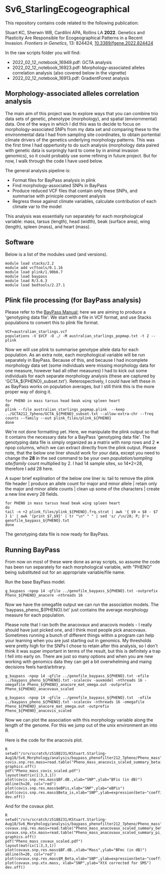 # Sv6_StarlingEcogeographical

This repository contains code related to the following publication:

Stuart KC, Sherwin WB, Cardilini APA, Rollins LA **2022**. Genetics and Plasticity Are Responsible for Ecogeographical Patterns in a Recent Invasion. *Frontiers in Genetics*, 13: 824424, [10.3389/fgene.2022.824424](10.3389/fgene.2022.824424)

In the raw scripts folder you will find:
* 2022_02_12_notebook_16949.pdf: GCTA analysis
* 2022_02_12_notebook_16923.pdf: Morphology-associated alleles correlation analysis (also covered below in the vignette)
* 2022_02_12_notebook_16913.pdf: GradientForest analysis

<h2>Morphology-associated alleles correlation analysis</h2>

The main aim of this project was to explore ways that you can combine trio data sets of genetic, phenotype (morphology), and spatial (enviornmental) data. One of the ways in which I did this was to decide to focus on morphology-associated SNPs from my data set and comparing these to the environmental data I had from sampling site coordinates, to obtain portential climate drivers of the genetics underlying morphology patterns. This was the first time I had oppertunity to do such analysis (morphology data paired with genetic data is surpringly hard to come by in animal invasion genomics), so it could probably use some refining in future project. But for now, I walk through the code I have used below.

The general analysis pipeline is:
* Format files for BayPass analysis in plink
* Find morphology-associated SNPs in BayPass
* Produce reduced VCF files that contain only these SNPs, and summarise with prinicple component analysis
* Regress these against climate variables, calculate contribution of each climate var to the model

This analysis was essentially run separately for each morphological variable: mass, tarsus (length), head (width), beak (surface area), wing (length), spleen (mass), and heart (mass).

## Software

Below is a list of the modules used (and versions).

<pre class="r"><code>module load stacks/2.2
module add vcftools/0.1.16
module load plink/1.90b6.7
module load baypass
module load R/3.6.3
module load bedtools/2.27.1
</code></pre>

## Plink file processing (for BayPass analysis)

Please refer to the [BayPass Manual](http://www1.montpellier.inra.fr/CBGP/software/baypass/files/BayPass_manual_2.3.pdf); here we are aiming to produce a 'genotyping data file'. We start with a file in VCF format, and use Stacks populations to convert this to plink file format.

<pre class="r"><code>VCF=australian_starlings.vcf
populations -V $VCF -O ./ -M australian_starlings_popmap.txt -t 2 --plink
</code></pre>

Now we will use plink to summarise genotype allele data for each population. As an extra note, each morphological variable will be run separately in BayPass. Because of this, and because I had incomplete morphology data set (some individuals were missing morphology data for one measure, however had all other measures) I had to kick out some individuals for each separate morphology analysis (these are captured by 'GCTA_${PHENO}_subset.txt'). Reterospectively, I could have left these in as BayPass works on population averages, but I still think this is the more proper way of doing it. 

<pre class="r"><code>for PHENO in mass tarsus head beak wing spleen heart
do
plink --file australian_starlings_popmap.plink  --keep ../GCTA212_7pheno/GCTA_${PHENO}_subset.txt --allow-extra-chr --freq counts --family --out plink_files/plink_${PHENO}
done
</code></pre>

We're not done formatting yet. Here, we manipulate the plink output so that it contains the necessary data for a BayPass 'genotyping data file'. The genotyping data file is simply organized as a matrix with nsnp rows and 2 ∗ npop columns, which we can extract directly from the plink output. Please note, that the below one liner should work for your data, except you need to change the **28** in the sed command to be your own *population/sampling site/family* count multiplied by 2. I had 14 sample sites, so 14*2=28, therefore I add 28 here. 

A super brief explination of the below one liner is: tail to remove the plink file header | produce an allele count for major and minor allele | retain only the major and minor allele counts | clean up some of the characters | create a new line every 28 fields. 

<pre class="r"><code>for PHENO in mass tarsus head beak wing spleen heart
do
tail -n +2 plink_files/plink_${PHENO}.frq.strat | awk '{ $9 = $8 - $7 } 1' | awk '{print $7,$9}' | tr "\n" " " | sed 's/ /\n/28; P; D'> genofile_baypass_${PHENO}.txt
done
</code></pre>

The genotyping data file is now ready for BayPass.

## Running BayPass

From now on most of these were done as array scripts, so assume the code has been run separately for each morphological variable, with "PHENO" being substituted out for an appropriate variable/file name.

Run the base BayPass model. 

<pre class="r"><code>g_baypass -npop 14 -gfile ../genofile_baypass_${PHENO}.txt -outprefix Pheno_${PHENO}_anacore -nthreads 16
</code></pre>

Now we have the omegafile output we can run the association models. The 'baypass_pheno_${PHENO}.txt' just contains the average morphology measure for each population. 

Please note that I ran both the anacovaux and anacovis models - I really should have just picked one, and I think most people pick anacovaux. Sometimes running a bunch of different things within a program can help your learning when you are just starting out in genomics. My thresholds were pretty high for the SNPs I chose to retain after this analysis, so I don't think it was super important in terms of the result, but this is definitely a trap I fell into early on. There are just so many options and when you are new working with genomics data they can get a bit overwhelming and maing decisions feels hard/arbitrary. 

<pre class="r"><code>g_baypass -npop 14 -gfile ../genofile_baypass_${PHENO}.txt -efile ../baypass_pheno_${PHENO}.txt -scalecov -auxmodel -nthreads 16 -omegafile Pheno_${PHENO}_anacore_mat_omega.out -outprefix Pheno_${PHENO}_anacovaux_scaled

g_baypass -npop 14 -gfile ../genofile_baypass_${PHENO}.txt  -efile ../baypass_pheno_${PHENO}.txt -scalecov -nthreads 16 -omegafile Pheno_${PHENO}_anacore_mat_omega.out -outprefix Pheno_${PHENO}_anacovis_scaled
</code></pre>

Now we can plot the association with this morphology variable along the length of the genome. For this we jump out of the unix environment an into R.

Here is the code for the anacovis plot.

<pre class="r"><code>R
setwd("/srv/scratch/z5188231/KStuart.Starling-Aug18/Sv6_Morphology/analysis/baypass_phenofilter212_7pheno/Pheno_mass")
covis.snp.res.mass=read.table("Pheno_mass_anacovis_scaled_summary_betai_reg.out",h=T)
graphics.off()
pdf("Pheno_mass_covis_scaled.pdf")
layout(matrix(1:3,3,1))
plot(covis.snp.res.mass$BF.dB.,xlab="SNP",ylab="BFis (in dB)")
abline(h=20, col="red")
plot(covis.snp.res.mass$eBPis,xlab="SNP",ylab="eBPis")
plot(covis.snp.res.mass$Beta_is,xlab="SNP",ylab=expression(beta~"coefficient"))
dev.off()
</code></pre>

And for the  covaux plot.

<pre class="r"><code>R
setwd("/srv/scratch/z5188231/KStuart.Starling-Aug18/Sv6_Morphology/analysis/baypass_phenofilter212_7pheno/Pheno_mass")
covaux.snp.res.mass=read.table("Pheno_mass_anacovaux_scaled_summary_betai.out",h=T)
covaux.snp.xtx.mass=read.table("Pheno_mass_anacovaux_scaled_summary_pi_xtx.out",h=T)$M_XtX
graphics.off()
pdf("Pheno_mass_covaux_scaled.pdf")
layout(matrix(1:3,3,1))
plot(covaux.snp.res.mass$BF.dB.,xlab="Mass",ylab="BFmc (in dB)")
abline(h=20, col="red")
plot(covaux.snp.res.mass$M_Beta,xlab="SNP",ylab=expression(beta~"coefficient"))
plot(covaux.snp.xtx.mass, xlab="SNP",ylab="XtX corrected for SMS")
dev.off()
</code></pre>






